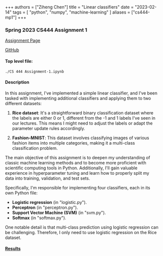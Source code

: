 +++
authors = ["Ziheng Chen"]
title = "Linear classifiers"
date = "2023-02-14"
tags = [
    "python", "numpy", "machine-learning"
]
aliases = ["cs444-mp1"]
+++

### Spring 2023 CS444 Assignment 1

[Assignment Page](https://slazebni.cs.illinois.edu/spring23/assignment1.html)

[GitHub](https://github.com/JackZihengChen/CS444-Deep-Learning/tree/main/assignment1%20-%20Linear%20Classifiers)

#### Top level file:
`./CS 444 Assignment-1.ipynb`

#### Description
In this assignment, I've implemented a simple linear classifier, and I've been tasked with implementing additional classifiers and applying them to two different datasets:

1. **Rice dataset**: It's a straightforward binary classification dataset where the labels are either 0 or 1, different from the -1 and 1 labels I've seen in our lectures. This means I might need to adjust the labels or adapt the parameter update rules accordingly.

2. **Fashion-MNIST**: This dataset involves classifying images of various fashion items into multiple categories, making it a multi-class classification problem.

The main objective of this assignment is to deepen my understanding of classic machine learning methods and to become more proficient with scientific computing tools in Python. Additionally, I'll gain valuable experience in hyperparameter tuning and learn how to properly split my data into training, validation, and test sets.

Specifically, I'm responsible for implementing four classifiers, each in its own Python file:
- **Logistic regression** (in "logistic.py").
- **Perceptron** (in "perceptron.py").
- **Support Vector Machine (SVM)** (in "svm.py").
- **Softmax** (in "softmax.py").

One notable detail is that multi-class prediction using logistic regression can be challenging. Therefore, I only need to use logistic regression on the Rice dataset.

#### [Results](https://github.com/JackZihengChen/CS444-Deep-Learning/blob/main/assignment1%20-%20Linear%20Classifiers/zihengc2_yutongz7_mp1_report.pdf)

